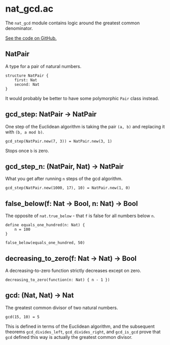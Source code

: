 # nat_gcd.ac

The `nat_gcd` module contains logic around the greatest common denominator.

[See the code on GitHub.](https://github.com/acornprover/acornlib/blob/master/nat_gcd.ac)

## NatPair

A type for a pair of natural numbers.

```acorn
structure NatPair {
    first: Nat
    second: Nat
}
```

It would probably be better to have some polymorphic `Pair` class instead.

## gcd_step: NatPair -> NatPair

One step of the Euclidean algorithm is taking the pair `(a, b)` and replacing it with `(b, a mod b)`.

```acorn
gcd_step(NatPair.new(7, 3)) = NatPair.new(3, 1)
```

Stops once `b` is zero.

## gcd_step_n: (NatPair, Nat) -> NatPair

What you get after running `n` steps of the gcd algorithm.

```acorn
gcd_step(NatPair.new(1000, 17), 10) = NatPair.new(1, 0)
```

## false_below(f: Nat -> Bool, n: Nat) -> Bool

The opposite of `nat.true_below` - that `f` is false for all numbers below `n`.

```acorn
define equals_one_hundred(n: Nat) {
    n = 100
}

false_below(equals_one_hundred, 50)
```

## decreasing_to_zero(f: Nat -> Nat) -> Bool

A decreasing-to-zero function strictly decreases except on zero.

```acorn
decreasing_to_zero(function(n: Nat) { n - 1 })
```

## gcd: (Nat, Nat) -> Nat

The greatest common divisor of two natural numbers.

```acorn
gcd(15, 10) = 5
```

This is defined in terms of the Euclidean algorithm, and the subsequent theorems `gcd_divides_left`, `gcd_divides_right`, and `gcd_is_gcd` prove that `gcd` defined this way is actually the greatest common divisor.
